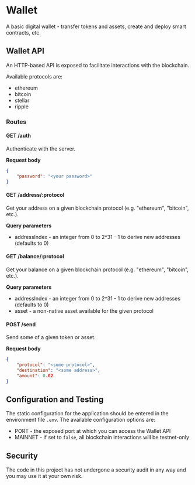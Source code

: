 # Wallet

A basic digital wallet - transfer tokens and assets, create and deploy smart contracts, etc.

## Wallet API

An HTTP-based API is exposed to facilitate interactions with the blockchain.

Available protocols are:

- ethereum
- bitcoin
- stellar
- ripple

### Routes

#### GET /auth

Authenticate with the server.

**Request body**

```json
{
    "password": "<your password>"
}
```

#### GET /address/:protocol

Get your address on a given blockchain protocol (e.g. "ethereum", "bitcoin", etc.).

**Query parameters**

- addressIndex - an integer from 0 to 2^31 - 1 to derive new addresses (defaults to 0)

#### GET /balance/:protocol

Get your balance on a given blockchain protocol (e.g. "ethereum", "bitcoin", etc.).

**Query parameters**

- addressIndex - an integer from 0 to 2^31 - 1 to derive new addresses (defaults to 0)
- asset - a non-native asset available for the given protocol

#### POST /send

Send some of a given token or asset.

**Request body**

```json
{
    "protocol": "<some protocol>",
    "destination": "<some address>",
    "amount": 0.02
}
```

## Configuration and Testing

The static configuration for the application should be entered in the environment file `.env`. The available configuration options are:

- PORT - the exposed port at which you can access the Wallet API
- MAINNET - if set to `false`, all blockchain interactions will be testnet-only

## Security

The code in this project has not undergone a security audit in any way and you may use it at your own risk.
